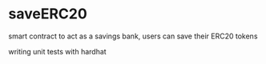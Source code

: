 # saveERC20
smart contract to act as a savings bank, users can save their ERC20 tokens

writing unit tests with hardhat
